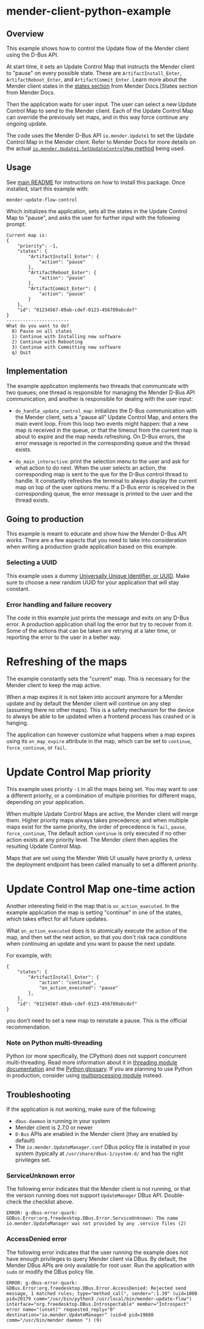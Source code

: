 # mender-client-python-example

## Overview

This example shows how to control the Update flow of the Mender client using the
D-Bus API.

At start time, it sets an Update Control Map that instructs the Mender client to
"pause" on every possible state. These are `ArtifactInstall_Enter`,
`ArtifactReboot_Enter`, and `ArtifactCommit_Enter`. Learn more about the Mender
client states in the [states
section](https://docs.mender.io/overview/state-script#states) from Mender
Docs.[States section from Mender Docs.

Then the application waits for user input. The user can select a new Update
Control Map to send to the Mender client. Each of the Update Control Map can
override the previously set maps, and in this way force continue any ongoing
update.

The code uses the Mender D-Bus API `io.mender.Update1` to set the Update Control
Map in the Mender client. Refer to Mender Docs for more details on the actual
[`io.mender.Update1.SetUpdateControlMap`
method](https://docs.mender.io/development/device-side-api/io.mender.update1#setupdatecontrolmap)
being used.

## Usage

See [main README](../../README.md) for instructions on how to install this
package. Once installed, start this example with:

```
mender-update-flow-control
```

Which initializes the application, sets all the states in the Update Control Map
to "pause", and asks the user for further input with the following prompt:

```
Current map is:
{
    "priority": -1,
    "states": {
        "ArtifactInstall_Enter": {
            "action": "pause"
        },
        "ArtifactReboot_Enter": {
            "action": "pause"
        },
        "ArtifactCommit_Enter": {
            "action": "pause"
        }
    },
    "id": "01234567-89ab-cdef-0123-456789abcdef"
}
-----------------------
What do you want to do?
  0) Pause on all states
  1) Continue with Installing new software
  2) Continue with Rebooting
  3) Continue with Committing new software
  q) Quit

```

## Implementation

The example application implements two threads that communicate with two queues;
one thread is responsible for managing the Mender D-Bus API communication, and
another is responsible for dealing with the user input:

* `do_handle_update_control_map`: initializes the D-Bus communication with the
  Mender client, sets a "pause all" Update Control Map, and enters the main
  event loop. From this loop two events might happen: that a new map is received
  in the queue, or that the timeout from the current map is about to expire and
  the map needs refreshing. On D-Bus errors, the error message is reported in
  the corresponding queue and the thread exists.

* `do_main_interactive`: print the selection menu to the user and ask for what
  action to do next. When the user selects an action, the corresponding map is
  sent to the que for the D-Bus control thread to handle. It constantly
  refreshes the terminal to always display the current map on top of the user
  options menu. If a D-Bus error is received in the corresponding queue, the
  error message is printed to the user and the thread exists.

## Going to production

This example is meant to educate and show how the Mender D-Bus API works. There
are a few aspects that you need to take into consideration when writing a
production grade application based on this example.

### Selecting a UUID

This example uses a dummy [Universally Unique Identifier, or
UUID](https://en.wikipedia.org/wiki/Universally_unique_identifier). Make sure to
choose a new random UUID for your application that will stay constant.

### Error handling and failure recovery

The code in this example just prints the message and exits on any D-Bus error. A
production application shall log the error but try to recover from it. Some of
the actions that can be taken are retrying at a later time, or reporting the
error to the user in a better way.

# Refreshing of the maps

The example constantly sets the "current" map. This is necessary for the Mender
client to keep the map active.

When a map expires it is not taken into account anymore for a Mender update and
by default the Mender client will continue on any step (assuming there no other
maps). This is a safety mechanism for the device to always be able to be updated
when a frontend process has crashed or is hanging.

The application can however customize what happens when a map expires using its
`on_map_expire` attribute in the map, which can be set to `continue`,
`force_continue`, or `fail`.

# Update Control Map priority

This example uses priority `-1` in all the maps being set. You may want to use a
different priority, or a combination of multiple priorities for different maps,
depending on your application.

When multiple Update Control Maps are active, the Mender client will merge them.
Higher priority maps always takes precedence; and when multiple maps exist for
the same priority, the order of precedence is `fail`, `pause`, `force_continue`,
The default action `continue` is only executed if no other action exists at any
priority level. The Mender client then applies the resulting Update Control Map.

Maps that are set using the Mender Web UI usually have priority `0`, unless the
deployment endpoint has been called manually to set a different priority.

# Update Control Map one-time action

Another interesting field in the map that is `on_action_executed`. In the
example application the map is setting "continue" in one of the states, which
takes effect for all future updates.

What `on_action_executed` does is to atomically execute the action of the map,
and then set the next action, so that you don't risk race conditions when
continuing an update and you want to pause the next update.

For example, with:

```
{
    "states": {
        "ArtifactInstall_Enter": {
            "action": "continue",
            "on_action_executed": "pause"
        },
    },
    "id": "01234567-89ab-cdef-0123-456789abcdef"
}
```

you don't need to set a new map to reinstate a pause. This is the official
recommendation.

### Note on Python multi-threading

Python (or more specifically, the CPython) does not support concurrent
multi-threading. Read more information about it in [threading module
documentation](https://docs.python.org/3/library/threading.html) and the [Python
glossary](https://docs.python.org/3/glossary.html#term-global-interpreter-lock).
If you are planning to use Python in production, consider using [multiprocessing
module](https://docs.python.org/3/library/multiprocessing.html) instead.

## Troubleshooting

If the application is not working, make sure of the following:
* `dbus-daemon` is running in your system
* Mender client is 2.7.0 or newer
* `D-Bus` APIs are enabled in the Mender client (they are enabled by default)
* The `io.mender.UpdateManager.conf` DBus policy file is installed in your system
  (typically at `/usr/share/dbus-1/system.d/` and has the right privileges set.

### ServiceUnknown error

The following error indicates that the Mender client is not running, or that the
version running does not support `UpdateManager` DBus API. Double-check the
checklist above.

```
ERROR: g-dbus-error-quark: GDBus.Error:org.freedesktop.DBus.Error.ServiceUnknown: The name io.mender.UpdateManager was not provided by any .service files (2)
```

### AccessDenied error

The following error indicates that the user running the example does not have
enough privileges to query Mender client via DBus. By default, the Mender DBus
APIs are only available for root user. Run the application with `sudo` or modify
the DBus policy file.

```
ERROR: g-dbus-error-quark: GDBus.Error:org.freedesktop.DBus.Error.AccessDenied: Rejected send message, 1 matched rules; type="method_call", sender=":1.39" (uid=1000 pid=20179 comm="/usr/bin/python3 /usr/local/bin/mender-update-flow") interface="org.freedesktop.DBus.Introspectable" member="Introspect" error name="(unset)" requested_reply="0" destination="io.mender.UpdateManager" (uid=0 pid=19880 comm="/usr/bin/mender daemon ") (9)
```
